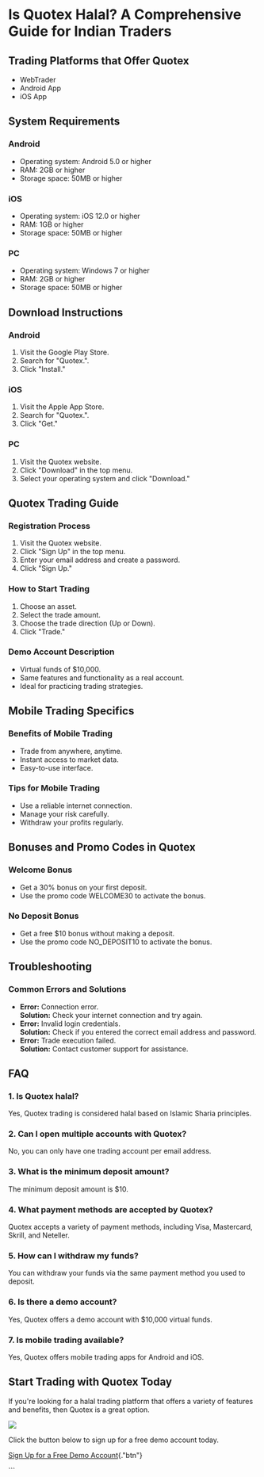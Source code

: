 # Is Quotex Halal? A Comprehensive Guide for Indian Traders

## Trading Platforms that Offer Quotex

-   WebTrader
-   Android App
-   iOS App

## System Requirements

### Android

-   Operating system: Android 5.0 or higher
-   RAM: 2GB or higher
-   Storage space: 50MB or higher

### iOS

-   Operating system: iOS 12.0 or higher
-   RAM: 1GB or higher
-   Storage space: 50MB or higher

### PC

-   Operating system: Windows 7 or higher
-   RAM: 2GB or higher
-   Storage space: 50MB or higher

## Download Instructions

### Android

1.  Visit the Google Play Store.
2.  Search for "Quotex.".
3.  Click "Install."

### iOS

1.  Visit the Apple App Store.
2.  Search for "Quotex.".
3.  Click "Get."

### PC

1.  Visit the Quotex website.
2.  Click "Download" in the top menu.
3.  Select your operating system and click "Download."

## Quotex Trading Guide

### Registration Process

1.  Visit the Quotex website.
2.  Click "Sign Up" in the top menu.
3.  Enter your email address and create a password.
4.  Click "Sign Up."

### How to Start Trading

1.  Choose an asset.
2.  Select the trade amount.
3.  Choose the trade direction (Up or Down).
4.  Click "Trade."

### Demo Account Description

-   Virtual funds of \$10,000.
-   Same features and functionality as a real account.
-   Ideal for practicing trading strategies.

## Mobile Trading Specifics

### Benefits of Mobile Trading

-   Trade from anywhere, anytime.
-   Instant access to market data.
-   Easy-to-use interface.

### Tips for Mobile Trading

-   Use a reliable internet connection.
-   Manage your risk carefully.
-   Withdraw your profits regularly.

## Bonuses and Promo Codes in Quotex

### Welcome Bonus

-   Get a 30% bonus on your first deposit.
-   Use the promo code WELCOME30 to activate the bonus.

### No Deposit Bonus

-   Get a free \$10 bonus without making a deposit.
-   Use the promo code NO_DEPOSIT10 to activate the bonus.

## Troubleshooting

### Common Errors and Solutions

-   **Error:** Connection error.\
    **Solution:** Check your internet connection and try again.
-   **Error:** Invalid login credentials.\
    **Solution:** Check if you entered the correct email address and
    password.
-   **Error:** Trade execution failed.\
    **Solution:** Contact customer support for assistance.

## FAQ

### 1. Is Quotex halal?

Yes, Quotex trading is considered halal based on Islamic Sharia
principles.

### 2. Can I open multiple accounts with Quotex?

No, you can only have one trading account per email address.

### 3. What is the minimum deposit amount?

The minimum deposit amount is \$10.

### 4. What payment methods are accepted by Quotex?

Quotex accepts a variety of payment methods, including Visa, Mastercard,
Skrill, and Neteller.

### 5. How can I withdraw my funds?

You can withdraw your funds via the same payment method you used to
deposit.

### 6. Is there a demo account?

Yes, Quotex offers a demo account with \$10,000 virtual funds.

### 7. Is mobile trading available?

Yes, Quotex offers mobile trading apps for Android and iOS.

## Start Trading with Quotex Today

If you\'re looking for a halal trading platform that offers a variety of
features and benefits, then Quotex is a great option.

[![](https://static.quotex.io/files/4_en/300_250.jpg)](https://traff.sbs/brokerqxlid)

Click the button below to sign up for a free demo account today.

[Sign Up for a Free Demo
Account](\%22https://broker-qx.pro/sign-up/?lid=1102511\%22){."btn"}

\`\`\`

